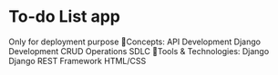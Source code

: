 # To-do List app
Only for deployment purpose
🔸Concepts:
API Development
Django Development
CRUD Operations
SDLC
🔸Tools & Technologies:
Django
Django REST Framework
HTML/CSS
